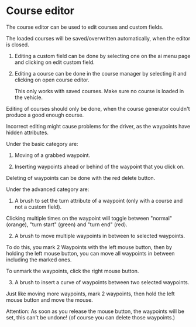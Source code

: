 # Course editor

  
  
The course editor can be used to edit courses and custom fields.  
  
The loaded courses will be saved/overwritten automatically, when the editor is closed.  
  
  
  
1) Editing a custom field can be done by selecting one on the ai menu page and clicking on edit custom field.  
  
2) Editing a course can be done in the course manager by selecting it and clicking on open course editor.   
  
   This only works with saved courses. Make sure no course is loaded in the vehicle.  
  
  
  
Editing of courses should only be done, when the course generator couldn't produce a good enough course.  
  
Incorrect editing might cause problems for the driver, as the waypoints have hidden attributes.  
  


  
  
Under the basic category are:  
  
1) Moving of a grabbed waypoint.  
  
2) Inserting waypoints ahead or behind of the waypoint that you click on.  
  
  
  
Deleting of waypoints can be done with the red delete button.  
  


  
  
Under the advanced category are:  
  
1) A brush to set the turn attribute of a waypoint (only with a course and not a custom field).  
  
Clicking multiple times on the waypoint will toggle between "normal" (orange), "turn start" (green) and "turn end" (red).  
  
  
  
2) A brush to move multiple waypoints in between to selected waypoints.  
  
To do this, you mark 2 Waypoints with the left mouse button, then by holding the left mouse button, you can move all waypoints in between including the marked ones.  
  
To unmark the waypoints, click the right mouse button.  
  
  
  
3) A brush to insert a curve of waypoints between two selected waypoints.  
  
Just like moving more waypoints, mark 2 waypoints, then hold the left mouse button and move the mouse.  
  
Attention: As soon as you release the mouse button, the waypoints will be set, this can't be undone! (of course you can delete those waypoints.)  
  


